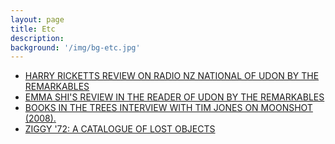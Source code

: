 ```yaml
---
layout: page
title: Etc
description:
background: '/img/bg-etc.jpg'
---
```


- [HARRY RICKETTS REVIEW ON RADIO NZ NATIONAL OF UDON BY THE REMARKABLES](http://www.radionz.co.nz/national/programmes/ninetonoon/audio/201808087/literature-review-udon-by-the-remarkables-by-harvey-molloy)  
- [EMMA SHI'S REVIEW IN THE READER OF UDON BY THE REMARKABLES](https://booksellersnz.wordpress.com/2016/07/21/book-review-udon-by-the-remarkables-by-harvey-molloy/)  
- [BOOKS IN THE TREES INTERVIEW WITH TIM JONES ON MOONSHOT (2008).](http://timjonesbooks.blogspot.co.nz/2008/10/interview-with-harvey-molloy.html)  
- [ZIGGY '72: A CATALOGUE OF LOST OBJECTS](http://www.5years.com/molloy.htm)
